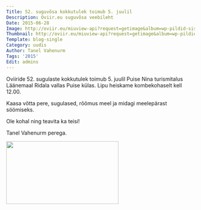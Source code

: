 ```yaml
---
Title: 52. suguvõsa kokkutulek toimub 5. juulil
Description: Oviir.eu suguvõsa veebileht
Date: 2015-06-28
Image: http://oviir.eu/miuview-api?request=getimage&album=wp-pildid-sisusse&item=2015-06-28-52-kokkutuleku-kutse.jpg&size=600&mode=longest
Thumbnail: http://oviir.eu/miuview-api?request=getimage&album=wp-pildid-sisusse&item=2015-06-28-52-kokkutuleku-kutse.jpg&size=600&mode=square
Template: blog-single
Category: uudis
Author: Tanel Vahenurm
Tags: '2015'
Edit: admins
---
```


Oviiride 52. sugulaste kokkutulek toimub 5. juulil Puise Nina turismitalus Läänemaal Ridala vallas Puise külas.
Lipu heiskame kombekohaselt kell 12.00.

Kaasa võtta pere, sugulased, rõõmus meel ja midagi meelepärast söömiseks.

Ole kohal ning teavita ka teisi!

Tanel Vahenurm perega.

<a href="http://oviir.eu/materjalid/2015/06/oviir.png"><img class="alignleft size-medium wp-image-867" title="oviir" src="http://oviir.eu/materjalid/2015/06/oviir-300x168.png" alt="" width="300" height="168" /></a>
